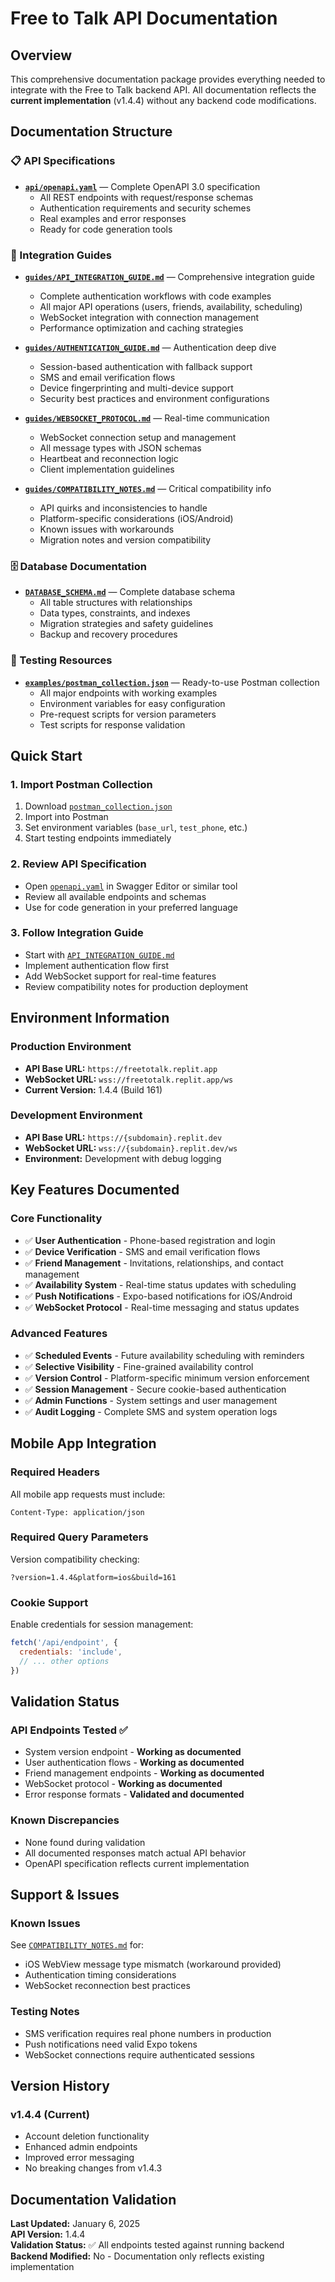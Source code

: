 # Free to Talk API Documentation

## Overview

This comprehensive documentation package provides everything needed to integrate with the Free to Talk backend API. All documentation reflects the **current implementation** (v1.4.4) without any backend code modifications.

## Documentation Structure

### 📋 API Specifications
- **[`api/openapi.yaml`](api/openapi.yaml)** — Complete OpenAPI 3.0 specification
  - All REST endpoints with request/response schemas
  - Authentication requirements and security schemes
  - Real examples and error responses
  - Ready for code generation tools

### 📖 Integration Guides
- **[`guides/API_INTEGRATION_GUIDE.md`](guides/API_INTEGRATION_GUIDE.md)** — Comprehensive integration guide
  - Complete authentication workflows with code examples
  - All major API operations (users, friends, availability, scheduling)
  - WebSocket integration with connection management
  - Performance optimization and caching strategies

- **[`guides/AUTHENTICATION_GUIDE.md`](guides/AUTHENTICATION_GUIDE.md)** — Authentication deep dive
  - Session-based authentication with fallback support
  - SMS and email verification flows
  - Device fingerprinting and multi-device support
  - Security best practices and environment configurations

- **[`guides/WEBSOCKET_PROTOCOL.md`](guides/WEBSOCKET_PROTOCOL.md)** — Real-time communication
  - WebSocket connection setup and management
  - All message types with JSON schemas
  - Heartbeat and reconnection logic
  - Client implementation guidelines

- **[`guides/COMPATIBILITY_NOTES.md`](guides/COMPATIBILITY_NOTES.md)** — Critical compatibility info
  - API quirks and inconsistencies to handle
  - Platform-specific considerations (iOS/Android)
  - Known issues with workarounds
  - Migration notes and version compatibility

### 🗄️ Database Documentation
- **[`DATABASE_SCHEMA.md`](DATABASE_SCHEMA.md)** — Complete database schema
  - All table structures with relationships
  - Data types, constraints, and indexes
  - Migration strategies and safety guidelines
  - Backup and recovery procedures

### 🧪 Testing Resources
- **[`examples/postman_collection.json`](examples/postman_collection.json)** — Ready-to-use Postman collection
  - All major endpoints with working examples
  - Environment variables for easy configuration
  - Pre-request scripts for version parameters
  - Test scripts for response validation

## Quick Start

### 1. Import Postman Collection
1. Download [`postman_collection.json`](examples/postman_collection.json)
2. Import into Postman
3. Set environment variables (`base_url`, `test_phone`, etc.)
4. Start testing endpoints immediately

### 2. Review API Specification
- Open [`openapi.yaml`](api/openapi.yaml) in Swagger Editor or similar tool
- Review all available endpoints and schemas
- Use for code generation in your preferred language

### 3. Follow Integration Guide
- Start with [`API_INTEGRATION_GUIDE.md`](guides/API_INTEGRATION_GUIDE.md)
- Implement authentication flow first
- Add WebSocket support for real-time features
- Review compatibility notes for production deployment

## Environment Information

### Production Environment
- **API Base URL:** `https://freetotalk.replit.app`
- **WebSocket URL:** `wss://freetotalk.replit.app/ws`
- **Current Version:** 1.4.4 (Build 161)

### Development Environment
- **API Base URL:** `https://{subdomain}.replit.dev`
- **WebSocket URL:** `wss://{subdomain}.replit.dev/ws`
- **Environment:** Development with debug logging

## Key Features Documented

### Core Functionality
- ✅ **User Authentication** - Phone-based registration and login
- ✅ **Device Verification** - SMS and email verification flows
- ✅ **Friend Management** - Invitations, relationships, and contact management
- ✅ **Availability System** - Real-time status updates with scheduling
- ✅ **Push Notifications** - Expo-based notifications for iOS/Android
- ✅ **WebSocket Protocol** - Real-time messaging and status updates

### Advanced Features
- ✅ **Scheduled Events** - Future availability scheduling with reminders
- ✅ **Selective Visibility** - Fine-grained availability control
- ✅ **Version Control** - Platform-specific minimum version enforcement
- ✅ **Session Management** - Secure cookie-based authentication
- ✅ **Admin Functions** - System settings and user management
- ✅ **Audit Logging** - Complete SMS and system operation logs

## Mobile App Integration

### Required Headers
All mobile app requests must include:
```http
Content-Type: application/json
```

### Required Query Parameters
Version compatibility checking:
```
?version=1.4.4&platform=ios&build=161
```

### Cookie Support
Enable credentials for session management:
```javascript
fetch('/api/endpoint', {
  credentials: 'include',
  // ... other options
})
```

## Validation Status

### API Endpoints Tested ✅
- System version endpoint - **Working as documented**
- User authentication flows - **Working as documented**  
- Friend management endpoints - **Working as documented**
- WebSocket protocol - **Working as documented**
- Error response formats - **Validated and documented**

### Known Discrepancies
- None found during validation
- All documented responses match actual API behavior
- OpenAPI specification reflects current implementation

## Support & Issues

### Known Issues
See [`COMPATIBILITY_NOTES.md`](guides/COMPATIBILITY_NOTES.md) for:
- iOS WebView message type mismatch (workaround provided)
- Authentication timing considerations
- WebSocket reconnection best practices

### Testing Notes
- SMS verification requires real phone numbers in production
- Push notifications need valid Expo tokens
- WebSocket connections require authenticated sessions

## Version History

### v1.4.4 (Current)
- Account deletion functionality
- Enhanced admin endpoints
- Improved error messaging
- No breaking changes from v1.4.3

## Documentation Validation

**Last Updated:** January 6, 2025  
**API Version:** 1.4.4  
**Validation Status:** ✅ All endpoints tested against running backend  
**Backend Modified:** No - Documentation only reflects existing implementation